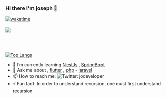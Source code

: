 ###  Hi there I'm joseph  👋

[![wakatime](https://wakatime.com/badge/user/27d3ec9f-a012-4175-b8a4-ec0693f49b3f.svg)](https://wakatime.com/@jodeveloper)
<br>
</br>
<a href="https://github.com/unacorbatanegra">
  <img align="center" src="https://github-readme-stats.vercel.app/api?username=jodeveloper&&count_private=false&theme=cobalt&show_icons=true" />
</a>

<br>
</br>


[![Top Langs](https://github-readme-stats.vercel.app/api/top-langs/?username=jodeveloper&layout=compact&theme=cobalt)](https://github.com/JoDeveloper/)



<p align="left"> 
  
- 🌱 I’m currently learning [NestJs](https://nestjs.com/) , [SpringBoot](https://spring.io/)
- 💬 Ask me about , [flutter](https://flutter.dev/) , [php](https://www.php.net/) - [laravel](http://laravel.com/)
- 📫 How to reach me: ![Twitter: jodeveloper](https://img.shields.io/twitter/follow/joecoder08?style=social)
- ⚡ Fun fact: In order to understand recursion, one must first understand recursion
  
</p>







